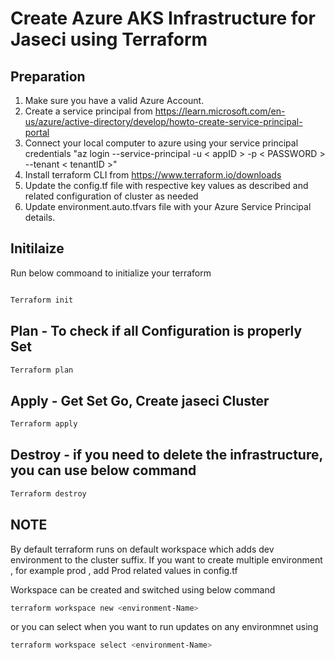 
# Create Azure AKS Infrastructure for Jaseci using Terraform

## Preparation

1. Make sure you have a valid Azure Account.
2. Create a service principal from https://learn.microsoft.com/en-us/azure/active-directory/develop/howto-create-service-principal-portal
3. Connect your local computer to azure using your service principal credentials "az login --service-principal -u < appID > -p < PASSWORD > --tenant < tenantID >"
4. Install terraform CLI from https://www.terraform.io/downloads
5. Update the config.tf file with respective key values as described and related configuration of cluster as needed
6. Update environment.auto.tfvars file with your Azure Service Principal details.

## Initilaize ##

Run below commoand to initialize your terraform

```bash

Terraform init

```

## Plan - To check if all Configuration is properly Set ##

```bash
Terraform plan
```
## Apply - Get Set Go, Create jaseci Cluster  ##

```bash
Terraform apply
```

## Destroy - if you need to delete the infrastructure, you can use below command  ##

```bash
Terraform destroy
```

## NOTE  ##

By default terraform runs on default workspace which adds dev environment to the cluster suffix. If you want to create multiple environment , for example prod , add Prod related values in config.tf

Workspace can be created and switched using below command

```bash
terraform workspace new <environment-Name>
```

or you can select when you want to run updates on any environmnet using

```bash
terraform workspace select <environment-Name>
```
